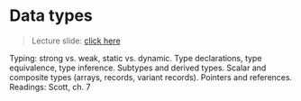 # Data types

> Lecture slide: [click here](https://www.kdocs.cn/p/106175368491)

Typing: strong vs. weak, static vs. dynamic. Type declarations, type equivalence, type inference. Subtypes and derived types. Scalar and composite types (arrays, records, variant records). Pointers and references.
<br>
Readings: Scott, ch. 7
